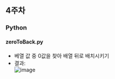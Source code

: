 ## 4주차
### Python

#### zeroToBack.py
- 베열 값 중 0값을 찾아 배열 뒤로 배치시키기
- 결과:  
![image](https://user-images.githubusercontent.com/46733911/134758489-82ea000e-040e-48e6-99ef-b004f30b7a8f.png)
